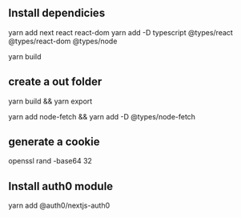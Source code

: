 ## Install dependicies

yarn add next react react-dom
yarn add -D typescript @types/react @types/react-dom @types/node

yarn build

## create a out folder
yarn build && yarn export

yarn add node-fetch && yarn add -D @types/node-fetch

## generate a cookie
openssl rand -base64 32

## Install auth0 module
yarn add @auth0/nextjs-auth0